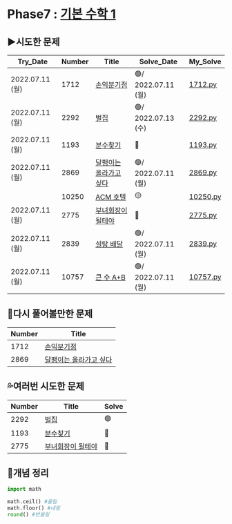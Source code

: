 # Phase7 : [기본 수학 1](https://www.acmicpc.net/step/8)



## ▶️시도한 문제

| Try_Date        | Number | Title                                                        | Solve_Date         | My_Solve               |
| --------------- | ------ | ------------------------------------------------------------ | ------------------ | ---------------------- |
| 2022.07.11 (월) | 1712   | [손익분기점](https://www.acmicpc.net/problem/1712)           | 🟢/ 2022.07.11 (월) | [1712.py](./1712.py)   |
| 2022.07.11 (월) | 2292   | [벌집](https://www.acmicpc.net/problem/2292)                 | 🟢/ 2022.07.13 (수) | [2292.py](./2292.py)   |
| 2022.07.11 (월) | 1193   | [분수찾기](https://www.acmicpc.net/problem/1193)             | 🔴                  | [1193.py](./1193.py)   |
| 2022.07.11 (월) | 2869   | [달팽이는 올라가고 싶다](https://www.acmicpc.net/problem/2869) | 🟢/ 2022.07.11 (월) | [2869.py](./2869.py)   |
|                 | 10250  | [ACM 호텔](https://www.acmicpc.net/problem/10250)            | 🟡                  | [10250.py](./10250.py) |
| 2022.07.11 (월) | 2775   | [부녀회장이 될테야](https://www.acmicpc.net/problem/2775)    | 🔴                  | [2775.py](./2775.py)   |
| 2022.07.11 (월) | 2839   | [설탕 배달](https://www.acmicpc.net/problem/2839)            | 🟢/ 2022.07.11 (월) | [2839.py](./2839.py)   |
| 2022.07.11 (월) | 10757  | [큰 수 A+B](https://www.acmicpc.net/problem/10757)           | 🟢/ 2022.07.11 (월) | [10757.py](./10757.py) |



## 💫다시 풀어볼만한 문제

| Number | Title                                                        |
| ------ | ------------------------------------------------------------ |
| 1712   | [손익분기점](https://www.acmicpc.net/problem/1712)           |
| 2869   | [달팽이는 올라가고 싶다](https://www.acmicpc.net/problem/2869) |



## 💦여러번 시도한 문제

| Number | Title                                                     | Solve |
| ------ | --------------------------------------------------------- | ----- |
| 2292   | [벌집](https://www.acmicpc.net/problem/2292)              | 🟢     |
| 1193   | [분수찾기](https://www.acmicpc.net/problem/1193)          | 🔴     |
| 2775   | [부녀회장이 될테야](https://www.acmicpc.net/problem/2775) | 🔴     |



## 📑개념 정리 

```python
import math

math.ceil() #올림
math.floor() #내림
round() #반올림
```

